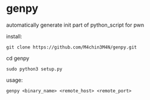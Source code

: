 # genpy
automatically generate init part of python_script for pwn

install:

    git clone https://github.com/M4chin3M4N/genpy.git 

  cd genpy

    sudo python3 setup.py

usage:

    genpy <binary_name> <remote_host> <remote_port>
